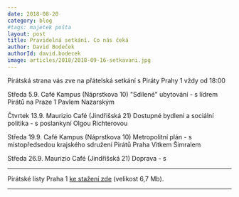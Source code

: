 ```yaml
---
date: 2018-08-20
category: blog
#tags: majetek pošta
layout: post
title: Pravidelná setkání. Co nás čeká
author: David Bodeček
authorId: david.bodecek
image: articles/2018/2018-09-16-setkavani.jpg
---
```




Pirátská strana vás zve na přátelská setkání 
s Piráty Prahy 1 vždy od 18:00 

Středa 5.9. 
Café Kampus (Náprstkova 10) 
"Sdílené" ubytování - s lídrem Pirátů na Praze 1 
Pavlem Nazarským 

Čtvrtek 13.9. 
Maurizio Café (Jindřišská 21) 
Dostupné bydlení a sociální politika - s 
poslankyní Olgou Richterovou 

Středa 19.9. 
Café Kampus (Náprstkova 10) 
Metropolitní plán - s místopředsedou krajského 
sdružení Pirátů Praha Vítkem Šimralem 

Středa 26.9. 
Maurizio Café (Jindřišská 21) 
Doprava - s


---

Pirátské listy Praha 1 [ke stažení zde](/assets/pdf/2018-09-19-praha-1.pdf) (velikost 6,7 Mb).

- - -
